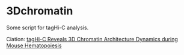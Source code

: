 # 3Dchromatin

Some script for tagHi-C analysis.

Ciation: [tagHi-C Reveals 3D Chromatin Architecture Dynamics during Mouse Hematopoiesis](https://www.sciencedirect.com/science/article/pii/S2211124720311955)
